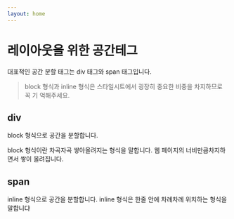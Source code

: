 ```yaml
---
layout: home
---
```


# 레이아웃을 위한 공간테그
대표적인 공간 분할 태그는 div 태그와 span 태그입니다.
> block 형식과 inline 형식은 스타일시트에서 굉장히 중요한 비중을 차지하므로 꼭 기 억해주세요.


## div
block 형식으로 공간을 분할합니다.

block 형식이란 차곡자곡 쌓아올려지는 형식을 말합니다.
웹 페이지의 너비만큼차지하면서 쌓이 올려집니다.


## span
inline 형식으로 공간을 분할합니다.
inline 형식은 한줄 안에 차례차례 위치하는 형식을 말합니댜 


